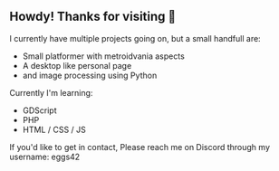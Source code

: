 ## Howdy! Thanks for visiting 👋
I currently have multiple projects going on, but a small handfull are:
- Small platformer with metroidvania aspects
- A desktop like personal page
- and image processing using Python

Currently I'm learning:
- GDScript
- PHP
- HTML / CSS / JS

If you'd like to get in contact, Please reach me on Discord through my username: eggs42

